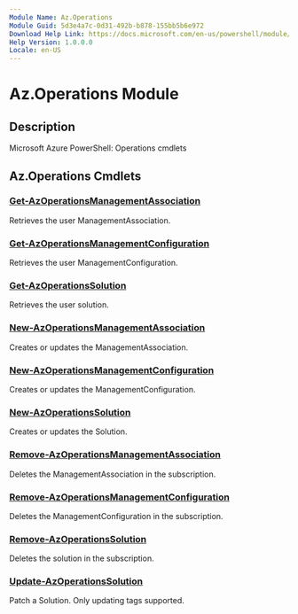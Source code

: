 ```yaml
---
Module Name: Az.Operations
Module Guid: 5d3e4a7c-0d31-492b-b878-155bb5b6e972
Download Help Link: https://docs.microsoft.com/en-us/powershell/module/az.operations
Help Version: 1.0.0.0
Locale: en-US
---
```


# Az.Operations Module
## Description
Microsoft Azure PowerShell: Operations cmdlets

## Az.Operations Cmdlets
### [Get-AzOperationsManagementAssociation](Get-AzOperationsManagementAssociation.md)
Retrieves the user ManagementAssociation.

### [Get-AzOperationsManagementConfiguration](Get-AzOperationsManagementConfiguration.md)
Retrieves the user ManagementConfiguration.

### [Get-AzOperationsSolution](Get-AzOperationsSolution.md)
Retrieves the user solution.

### [New-AzOperationsManagementAssociation](New-AzOperationsManagementAssociation.md)
Creates or updates the ManagementAssociation.

### [New-AzOperationsManagementConfiguration](New-AzOperationsManagementConfiguration.md)
Creates or updates the ManagementConfiguration.

### [New-AzOperationsSolution](New-AzOperationsSolution.md)
Creates or updates the Solution.

### [Remove-AzOperationsManagementAssociation](Remove-AzOperationsManagementAssociation.md)
Deletes the ManagementAssociation in the subscription.

### [Remove-AzOperationsManagementConfiguration](Remove-AzOperationsManagementConfiguration.md)
Deletes the ManagementConfiguration in the subscription.

### [Remove-AzOperationsSolution](Remove-AzOperationsSolution.md)
Deletes the solution in the subscription.

### [Update-AzOperationsSolution](Update-AzOperationsSolution.md)
Patch a Solution.
Only updating tags supported.

